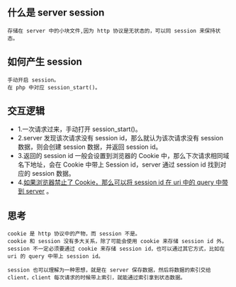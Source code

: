 ## 什么是 server session
    存储在 server 中的小块文件,因为 http 协议是无状态的，可以同 session 来保持状态。
## 如何产生 session
    手动开启 session。
    在 php 中对应 session_start()。
## 交互逻辑
- 1.一次请求过来，手动打开 session_start()。
- 2.server 发现该次请求没有 session id，那么就认为该次请求没有 session 数据，则会创建 session 数据，并返回 session id。
- 3.返回的 session id 一般会设置到浏览器的 Cookie 中，那么下次请求相同域名下地址，会在 Cookie 中带上 Session id，server 通过 session id 找到对应的 session 数据。
- 4.[如果浏览器禁止了 Cookie，那么可以将 session id 在 uri 中的 query 中带到 server](https://www.php.net/manual/zh/session.idpassing.php) 。

## 思考
    cookie 是 http 协议中的产物，而 session 不是。
    cookie 和 session 没有多大关系，除了可能会使用 cookie 来存储 session id 外。
    session 不一定必须要通过 cookie 来存储 session id，也可以通过其它方式，比如在 uri 的 query 中带上 session id。
    
    session 也可以理解为一种思想，就是在 server 保存数据，然后将数据的索引交给 client，client 每次请求的时候带上索引，就能通过索引拿到状态数据。
 
    
